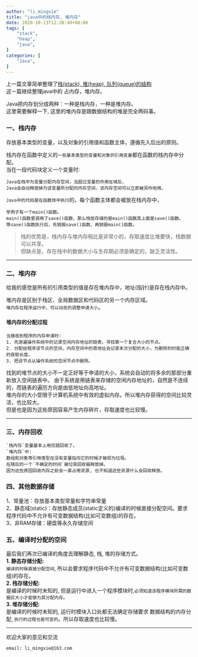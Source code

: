 ```yaml
---
author: "li_mingxie"
title: "java中的栈内存, 堆内存"
date: 2020-10-13T12:28:49+08:00
tags: [
    "stack",
    "heap",
    "java",
]
categories: [
    "Java",
]
---
```


上一篇文章简单整理了[栈(stack), 堆(heap), 队列(queue)的结构](https://limingxie.github.io/basic/stack/)  
这一篇继续整理java中的 占内存，堆内存。<!--more-->

Java把内存划分成两种：一种是栈内存，一种是堆内存。  
这里需要解释一下, 这里的堆内存是跟数据结构的堆是完全两码事。

### **一、栈内存**
存放基本类型的变量，以及对象的引用值和函数主体，遵循先入后出的原则。

栈内存在函数中定义的`一些基本类型的变量和对象的引用变量`都在函数的栈内存中分配。  
当在一段代码块定义一个变量时:

    Java在栈中为变量分配内存空间，当超过变量的作用在域后，
    Java会自动释放掉为该变量所分配的内存空间，该内存空间可以立即被另作他用。

`Java中的代码是在函数体中执行`的，每个函数主体都会被放在栈内存中，  

    举例子有一个main()函数。  
    main()函数里调用了save()函数，那么栈低存储的是main()函数其上面是save()函数。  
    等save()函数执行后，先销毁save()函数，再销毁main()函数。  

>栈的优势是，栈内存与堆内存相比是非常小的，存取速度比堆要快，栈数据可以共享。  
但缺点是，存在栈中的数据大小与生存期必须是确定的，缺乏灵活性。  

----------------------------------------------

### **二、堆内存**
给我的感觉是所有的引用类型的值是存在堆内存中，地址(指针)是存在栈内存中。

堆内存是区别于栈区、全局数据区和代码区的另一个内存区域。  
`堆内存在程序运行中，可以动态的调整申请大小`。  

#### **堆内存的分配过程**  
```
当接收到程序的内存申请时:
1. 先游遍操作系统中的记录空闲内存地址的链表，寻找第一个复合大小的节点。  
2. 分配给程序该节点的空间，内存空间中的首地址会记录本次分配的大小，为删除的时能正确的获取长度。  
3. 把该节点从操作系统的空闲节点中删除。
```

找到的堆节点的大小不一定正好等于申请的大小，系统会自动的将多余的那部分重新放入空闲链表中。 
由于系统是用链表来存储的空闲内存地址的，自然是不连续的，而链表的遍历方向是由低地址向高地址。  
堆内存的大小受限于计算机系统中有效的虚拟内存。所以堆内存获得的空间比较灵活，也比较大。  
但是也是因为这些原因容易产生内存碎片，存取速度也比较慢。

----------------------------------------------

### **三、内存回收**
```
`栈内存`变量基本上用完就回收了。  
`堆内存`中:  
数组和对象等引用类型在没有变量指向它的时候才被视为垃圾。  
在随后的一个`不确定的时间`被垃圾回收器释放掉。  
因为这些原因回收内存之前会一直占用资源, 也不知道这些资源什么会回收释放。
```
### **四、其他数据存储**
1、常量池：存放基本类型常量和字符串常量  
2、静态域(static)：存放静态成员(static定义的)编译的时候直接分配空间。要求程序代码中不允许有可变数据结构(比如可变数组)的存在。  
3、非RAM存储：硬盘等永久存储空间  

### **五、编译时分配的空间**
最后我们再次已编译的角度去理解静态, 栈, 堆的存储方式。  
**1. 静态存储分配:**  
`编译的时候直接分配空间`, 所以会要求程序代码中不允许有可变数据结构(比如可变数组)的存在。  
**2. 栈存储分配:**  
是编译的时候时未知的, 但是运行中进入一个程序模块时,`必须知道该程序模块所需的数据区大小才能够为其分配内存。`  
**3. 堆存储分配:**  
是编译的时候时未知的, 运行时模块入口处都无法确定存储要求 数据结构的内存分配, `执行的过程也是可变的`。所以存取速度也比较慢。  

----------------------------------------------
欢迎大家的意见和交流

`email: li_mingxie@163.com`